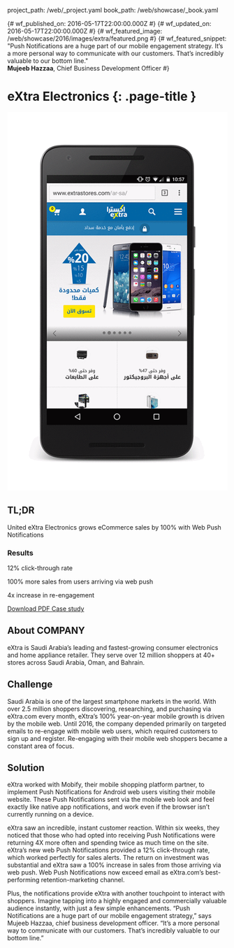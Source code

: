 project_path: /web/_project.yaml
book_path: /web/showcase/_book.yaml

{# wf_published_on: 2016-05-17T22:00:00.000Z #}
{# wf_updated_on: 2016-05-17T22:00:00.000Z #}
{# wf_featured_image: /web/showcase/2016/images/extra/featured.png #}
{# wf_featured_snippet: \"Push Notifications are a huge part of our mobile engagement strategy. It’s a more personal way to communicate with our customers. That’s incredibly valuable to our bottom line.\"<br><b>Mujeeb Hazzaa</b>, Chief Business Development Officer #}

# eXtra Electronics {: .page-title }

<img src="images/extra/extra_framed.gif" class="attempt-right">

## TL;DR

United eXtra Electronics grows eCommerce sales by 100% with Web Push Notifications

### Results

<span class="compare-yes"></span> 12% click-through rate

<span class="compare-yes"></span> 100% more sales from users arriving via web push

<span class="compare-yes"></span> 4x increase in re-engagement

<a class="button button-primary" href="pdfs/extra.pdf">
  Download PDF Case study
</a>

## About COMPANY

eXtra is Saudi Arabia’s leading and fastest-growing consumer electronics
and home appliance retailer. They serve over 12 million shoppers at 40+
stores across Saudi Arabia, Oman, and Bahrain.

## Challenge

Saudi Arabia is one of the largest smartphone markets in the world. With over
2.5 million shoppers discovering, researching, and purchasing via eXtra.com every
month, eXtra’s 100% year-on-year mobile growth is driven by the mobile web.
Until 2016, the company depended primarily on targeted emails to re-engage with
mobile web users, which required customers to sign up and register. Re-engaging
with their mobile web shoppers became a constant area of focus.

## Solution

eXtra worked with Mobify, their mobile shopping platform partner, to implement
Push Notifications for Android web users visiting their mobile website. These
Push Notifications sent via the mobile web look and feel exactly like native app
notifications, and work even if the browser isn’t currently running on a device.

eXtra saw an incredible, instant customer reaction. Within six weeks, they noticed
that those who had opted into receiving Push Notifications were returning
4X more often and spending twice as much time on the site. eXtra’s new web
Push Notifications provided a 12% click-through rate, which worked perfectly for
sales alerts. The return on investment was substantial and eXtra saw a 100%
increase in sales from those arriving via web push. Web Push Notifications now
exceed email as eXtra.com’s best-performing retention-marketing channel.

Plus, the notifications provide eXtra with another touchpoint to interact with
shoppers. Imagine tapping into a highly engaged and commercially valuable
audience instantly, with just a few simple enhancements. “Push Notifications
are a huge part of our mobile engagement strategy,” says Mujeeb Hazzaa, chief
business development officer. “It’s a more personal way to communicate with our
customers. That’s incredibly valuable to our bottom line.”
